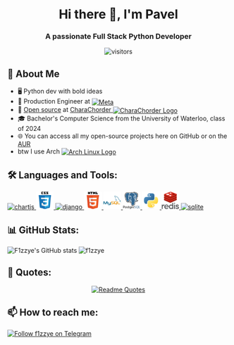 <h1 align="center">Hi there 👋, I'm Pavel</h1>
<h3 align="center">A passionate Full Stack Python Developer</h3>

<p align="center">
    <img src="https://vbr.nathanchung.dev/badge?page_id=f1zzye.f1zzye&color=00cf00" alt="visitors" />
</p>

## :book: About Me
- 🖥 Python dev with bold ideas
- 💼 Production Engineer at [<img src="https://github.com/user-attachments/assets/c47ece6e-0c78-42dc-802b-341bc8c02a14" height="30em" align="center" alt="Meta" title="Meta"/>](https://github.com/facebook)
- 💜 [Open source](https://github.com/CharaChorder) at [CharaChorder <img src="https://avatars.githubusercontent.com/u/103693671?s=200&v=4" height="30em" align="center" alt="CharaChorder Logo" title="CharaChorder Logo"/>](https://CharaChorder.com)
- 🎓 Bachelor's Computer Science from the University of Waterloo, class of 2024
- 🌐 You can access all my open-source projects here on GitHub or on the [AUR](https://aur.archlinux.org/packages/?SeB=M&K=Raymo111)
- btw I use Arch [<img src="https://raw.githubusercontent.com/Raymo111/Raymo111/master/socials/arch.svg" height="30em" align="center" alt="Arch Linux Logo" title="Arch Linux Logo"/>](https://archlinux.org/)

## 🛠 Languages and Tools:
<p align="left"> 
    <a href="https://www.chartjs.org" target="_blank" rel="noreferrer"> 
        <img src="https://www.chartjs.org/media/logo-title.svg" alt="chartjs" width="40" height="40"/> 
    </a> 
    <a href="https://www.w3schools.com/css/" target="_blank" rel="noreferrer"> 
        <img src="https://raw.githubusercontent.com/devicons/devicon/master/icons/css3/css3-original-wordmark.svg" alt="css3" width="40" height="40"/> 
    </a> 
    <a href="https://www.djangoproject.com/" target="_blank" rel="noreferrer"> 
        <img src="https://cdn.worldvectorlogo.com/logos/django.svg" alt="django" width="40" height="40"/> 
    </a> 
    <a href="https://www.w3.org/html/" target="_blank" rel="noreferrer"> 
        <img src="https://raw.githubusercontent.com/devicons/devicon/master/icons/html5/html5-original-wordmark.svg" alt="html5" width="40" height="40"/> 
    </a> 
    <a href="https://www.mysql.com/" target="_blank" rel="noreferrer"> 
        <img src="https://raw.githubusercontent.com/devicons/devicon/master/icons/mysql/mysql-original-wordmark.svg" alt="mysql" width="40" height="40"/> 
    </a> 
    <a href="https://www.postgresql.org" target="_blank" rel="noreferrer"> 
        <img src="https://raw.githubusercontent.com/devicons/devicon/master/icons/postgresql/postgresql-original-wordmark.svg" alt="postgresql" width="40" height="40"/> 
    </a> 
    <a href="https://www.python.org" target="_blank" rel="noreferrer"> 
        <img src="https://raw.githubusercontent.com/devicons/devicon/master/icons/python/python-original.svg" alt="python" width="40" height="40"/> 
    </a> 
    <a href="https://redis.io" target="_blank" rel="noreferrer"> 
        <img src="https://raw.githubusercontent.com/devicons/devicon/master/icons/redis/redis-original-wordmark.svg" alt="redis" width="40" height="40"/> 
    </a> 
    <a href="https://www.sqlite.org/" target="_blank" rel="noreferrer"> 
        <img src="https://www.vectorlogo.zone/logos/sqlite/sqlite-icon.svg" alt="sqlite" width="40" height="40"/> 
    </a> 
</p>

## 📊 GitHub Stats:
  <tr>
    <td>
      <img src="https://github-readme-stats.vercel.app/api?username=f1zzye&show_icons=true&theme=tokyonight" alt="F1zzye's GitHub stats" />
    </td>
    <td>
      <img src="https://github-readme-stats.vercel.app/api/top-langs?username=f1zzye&show_icons=true&locale=en&layout=compact&theme=tokyonight" alt="f1zzye" />
    </td>
  </tr>

<!--
[![codewars](https://www.codewars.com/users/username/badges/small)](https://www.codewars.com/users/username)
-->

## 💬 Quotes:
<p align="center">
    <a href="https://github.com/piyushsuthar/github-readme-quotes">
        <img src="https://quotes-github-readme.vercel.app/api?type=vertical&theme=dark" alt="Readme Quotes" />
    </a>
</p>

## 📫 How to reach me:
[<img src="https://raw.githubusercontent.com/devicons/devicon/master/icons/telegram/telegram-original.svg" height="40em" align="center" alt="Follow f1zzye on Telegram" title="Follow f1zzye on Telegram"/>](https://t.me/your_telegram_username)
